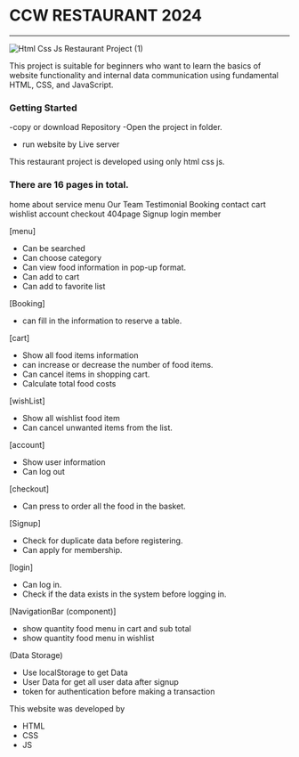 # CCW RESTAURANT 2024
---
![Html Css Js Restaurant Project (1)](https://github.com/user-attachments/assets/7ea37630-9aac-4990-b5aa-91bf61abc71f)

This project is suitable for beginners who want to learn the basics of website functionality and internal data communication using fundamental HTML, CSS, and JavaScript.

### Getting Started
-copy or download Repository
-Open the project in folder.
- run website by Live server

This restaurant project is developed using only html css js. 

### There are 16 pages in total.
home
about
service
menu
Our Team 
Testimonial
Booking
contact
cart
wishlist
account
checkout
404page
Signup
login
member


[menu]
- Can be searched
- Can choose category
- Can view food information in pop-up format.
- Can add to cart
- Can add to favorite list

[Booking]
- can fill in the information to reserve a table.

[cart]
- Show all food items information
- can increase or decrease the number of food items.
- Can cancel items in shopping cart.
- Calculate total food costs

[wishList]
- Show all wishlist food item
- Can cancel unwanted items from the list.

[account]
- Show user information
- Can log out

[checkout]
- Can press to order all the food in the basket.

[Signup]
-  Check for duplicate data before registering.
- Can apply for membership.

[login]
- Can log in.
- Check if the data exists in the system before logging in.

[NavigationBar (component)]
- show quantity food menu in cart and sub total
- show quantity food menu in wishlist


(Data Storage)
- Use localStorage to get Data 
- User Data for get all user data after signup 
- token for authentication before making a transaction

This website was developed by
- HTML
- CSS
- JS


